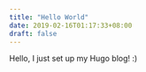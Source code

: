 ```yaml
---
title: "Hello World"
date: 2019-02-16T01:17:33+08:00
draft: false
---
```


Hello, I just set up my Hugo blog! :)
